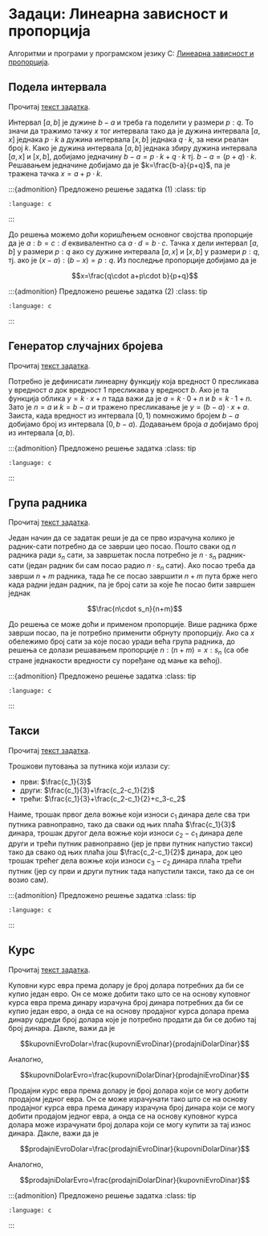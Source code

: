 # Задаци: Линеарна зависност и пропорција

Алгоритми и програми у програмском језику C:
[Линеарна зависност и пропорција](https://petlja.org/biblioteka/r/Zbirka/01%20Aritmetika/01%20Formule/04%20linearna_zavisnost).

## Подела интервала

Прочитај [текст задатка](https://petlja.org/biblioteka/r/Zbirka/podela_intervala).

Интервал $[a,b]$ је дужине $b-a$ и треба га поделити у размери $p:q$. То значи
да тражимо тачку $x$ тог интервала тако да je дужинa интервала $[a,x]$ једнака
$p\cdot k$ а дужина интервала $[x,b]$ једнака $q\cdot k$, за неки реалан број
$k$. Како је дужина интервала $[a,b]$ једнака збиру дужина интервала $[a,x]$ и
$[x,b]$, добијамо једначину $b-a=p\cdot k+q\cdot k$ тј. $b-a=(p+q)\cdot k$.
Решавањем једначине добијамо да је $k=\frac{b-a}{p+q}$, па је тражена тачка
$x=a+p\cdot k$.

:::{admonition} Предложено решење задатка (1)
:class: tip

```{literalinclude} code/podela_intervala0.c
:language: c
```

:::

До решења можемо доћи коришћењем основног својства пропорције да је $a:b=c:d$
еквивалентно са $a\cdot d=b\cdot c$. Тачка $x$ дели интервал $[a,b]$ у размери
$p:q$ ако су дужине интервала $[a,x]$ и $[x,b]$ у размери $p:q$, тј. ако је
$(x-a):(b-x)=p:q$. Из последње пропорције добијамо да је

$$x=\frac{q\cdot a+p\cdot b}{p+q}$$

:::{admonition} Предложено решење задатка (2)
:class: tip

```{literalinclude} code/podela_intervala1.c
:language: c
```

:::

## Генератор случајних бројева

Прочитај [текст задатка](https://petlja.org/biblioteka/r/Zbirka/generator_slucajnih_brojeva).

Потребно је дефинисати линеарну функцију која вредност $0$ пресликава у
вредност $a$ док вредност $1$ пресликава у вредност $b$. Ако је та функција
облика $y=k\cdot x+n$ тада важи да је $a=k\cdot 0+n$ и $b=k\cdot 1+n$. Зато је
$n=a$ и $k=b-a$ и тражено пресликавање је $y=(b-a)\cdot x+a$. Заиста, када
вредност из интервала $[0,1)$ помножимо бројем $b-a$ добијамо број из интервала
$[0,b-a)$. Додавањем броја $a$ добијамо број из интервала $[a,b)$.

:::{admonition} Предложено решење задатка
:class: tip

```{literalinclude} code/generator_slucajnih_brojeva.c
:language: c
```

:::

## Група радника

Прочитај [текст задатка](https://petlja.org/biblioteka/r/Zbirka/grupa_radnika).

Један начин да се задатак реши је да се прво израчуна колико је радник-сати
потребно да се заврши цео посао. Пошто сваки од $n$ радника ради $s_n$ сати, за
завршетак посла потребно је $n\cdot s_n$ радник-сати (један радник би сам посао
радио $n\cdot s_n$ сати). Ако посао треба да заврши $n+m$ радника, тада ће се
посао завршити $n+m$ пута брже него када радни један радник, па је број сати за
које ће посао бити завршен једнак

$$\frac{n\cdot s_n}{n+m}$$

До решења се може доћи и применом пропорције. Више радника брже заврши посао,
па је потребно применити обрнуту пропорцију. Ако са $x$ обележимо број сати за
које посао уради већа група радника, до решења се долази решавањем пропорције
$n:(n+m)=x:s_n$ (са обе стране једнакости вредности су поређане од мање ка
већој).

:::{admonition} Предложено решење задатка
:class: tip

```{literalinclude} code/grupa_radnika.c
:language: c
```

:::

## Такси

Прочитај [текст задатка](https://petlja.org/biblioteka/r/Zbirka/taksi).

Трошкови путовања за путника који излази су:

- први: $\frac{c_1}{3}$
- други: $\frac{c_1}{3}+\frac{c_2-c_1}{2}$
- трећи: $\frac{c_1}{3}+\frac{c_2-c_1}{2}+c_3-c_2$

Наиме, трошак првог дела вожње који износи $c_1$ динара деле сва три путника
равноправно, тако да сваки од њих плаћа $\frac{c_1}{3}$ динара, трошак другог
дела вожње који износи $c_2-c_1$ динара деле други и трећи путник равноправно
(јер је први путник напустио такси) тако да свако од њих плаћа још
$\frac{c_2-c_1}{2}$ динара, док цео трошак трећег дела вожње који износи
$c_3-c_2$ динара плаћа трећи путник (јер су први и други путник тада напустили
такси, тако да се он возио сам).

:::{admonition} Предложено решење задатка
:class: tip

```{literalinclude} code/taksi.c
:language: c
```

:::

## Курс

Прочитај [текст задатка](https://petlja.org/biblioteka/r/Zbirka/kurs).

Куповни курс евра према долару је број долара потребних да би се купио један
евро. Он се може добити тако што се на основу куповног курса евра према динару
израчуна број динара потребних да би се купио један евро, а онда се на основу
продајног курса долара према динару одреди број долара које је потребно продати
да би се добио тај број динара. Дакле, важи да је

$$kupovniEvroDolar=\frac{kupovniEvroDinar}{prodajniDolarDinar}$$

Аналогно,

$$kupovniDolarEvro=\frac{kupovniDolarDinar}{prodajniEvroDinar}$$

Продајни курс евра према долару је број долара који се могу добити продајом
једног евра. Он се може израчунати тако што се на основу продајног курса евра
према динару израчуна број динара који се могу добити продајом једног евра, а
онда се на основу куповног курса долара може израчунати број долара који се
могу купити за тај износ динара. Дакле, важи да је

$$prodajniEvroDolar=\frac{prodajniEvroDinar}{kupovniDolarDinar}$$

Аналогно,

$$prodajniDolarEvro=\frac{prodajniDolarDinar}{kupovniEvroDinar}$$

:::{admonition} Предложено решење задатка
:class: tip

```{literalinclude} code/kurs.c
:language: c
```

:::
